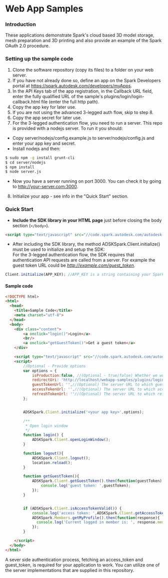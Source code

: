 Web App Samples
========================
### Introduction
These applications demonstrate Spark's cloud based 3D model storage, mesh preparation and 3D printing and also provide an example of the Spark OAuth 2.0 procedure.

### Setting up the sample code
1. Clone the software repository (copy its files) to a folder on your web server. 
2. If you have not already done so, define an app on the Spark Developers portal at https://spark.autodesk.com/developers/myApps.
3. In the API Keys tab of the app registration, in the Callback URL field, enter the fully qualified URL of the sample's plugins/login/login-callback.html file (enter the full http path).
4. Copy the app key for later use.
5. If you are not using the advanced 3-legged auth flow, skip to step 8.
6. Copy the app secret for later use.
7. For the 3-legged authentication flow, you need to run a server. This repo is provided with a nodejs server. To run it you should:
  * Copy server/nodejs/config.example.js to server/nodejs/config.js and enter your app key and secret.
  * Install nodejs and then:
  ```sh
  $ sudo npm -g install grunt-cli
  $ cd server/nodejs
  $ npm install
  $ node server.js
  ```
  * Now you have a server running on port 3000. You can check it by going to http://your-server.com:3000.
8. Initialize your app - see info in the "Quick Start" section.


### Quick Start
* <b>Include the SDK library in your HTML page</b> just before closing the body section (`</body>`).

```HTML
<script type="text/javascript" src="//code.spark.autodesk.com/autodesk-spark-sdk-0.1.0.min.js"></script>
```

* After including the SDK library, the method ADSKSpark.Client.initialize() must be used to initialize and setup the SDK:<br>
For the 3-legged authentication flow, the SDK requires that authentication API requests are called from a server. For example the guest token URL could be <i>http://example.com/guest_token</i>.

```JavaScript
Client.initialize(APP_KEY); //APP_KEY is a string containing your Spark app key, provided during registration.
```

#### Sample code

```HTML
<!DOCTYPE html>
<html>
  <head>
	<title>Sample Code</title>
	<meta charset="utf-8">
  </head>
  <body>
    <div class="content">
        <a onclick="login()">Login</a>
        <br/>
        <a onclick="getGuestToken()">Get a guest token</a>
    </div>

    <script type="text/javascript" src="//code.spark.autodesk.com/autodesk-spark-sdk-0.1.0.min.js"></script>
    <script>
        //Optional - Provide options
        var options = {
            isProduction:false, //(Optional - true/false) Whether we work in production or sandbox environment - default is sandbox
            redirectUri: 'http://localhost/webapp-samples/plugins/login/login-callback.html',// (Optional) The redirect URI for the auth service (i.e. http://example.com/callback), in cases where it is different than the one that was set for your app's Callback URL
            guestTokenUrl: '',//(Optional) The server URL to which guest token requests will be directed, for example http://example.com/guest_token.
            accessTokenUrl: '',//(Optional) The server URL to which access token requests will be directed, for example http://example.com/access_token.
            refreshTokenUrl: ''//(Optional) The server URL to which refresh access token requests will be directed.
        };


        ADSKSpark.Client.initialize('<your app key>',options);

      	/**
      	 * Open login window
      	 */
      	function login() {
      		ADSKSpark.Client.openLoginWindow();
      	}

      	function logout(){
      		ADSKSpark.Client.logout();
      		location.reload();
      	}

      	function getGuestToken(){
      		ADSKSpark.Client.getGuestToken().then(function(guestToken) {
      			console.log('guest token: ',guestToken);
      		});
      	}


      	if (ADSKSpark.Client.isAccessTokenValid()) {
      		console.log('access token: ',ADSKSpark.Client.getAccessToken());
            ADSKSpark.Members.getMyProfile().then(function(response){
              console.log('Current logged in member is: ', response.member);
            });
      	}

    </script>
  </body>
</html>
```

A sever side authentication process, fetching an access_token and guest_token, is required
for your application to work. You can utilize one of the server implementations that are supplied in this repository.
